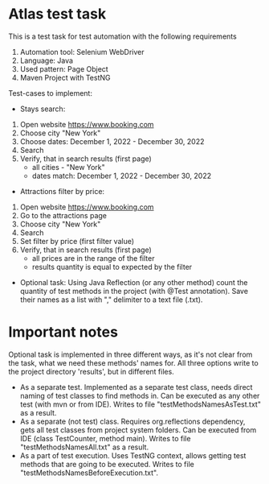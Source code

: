 # Atlas test task

This is a test task for test automation with the following requirements
1. Automation tool: Selenium WebDriver
2. Language: Java
4. Used pattern: Page Object
5. Maven Project with TestNG

Test-cases to implement:
- Stays search:
1) Open website https://www.booking.com
2) Choose city "New York"
3) Choose dates: December 1, 2022 - December 30, 2022
4) Search
5) Verify, that in search results (first page)
   - all cities - "New York"
   - dates match: December 1, 2022 - December 30, 2022

- Attractions filter by  price:
1) Open website https://www.booking.com
2) Go to the attractions page
3) Choose city "New York"
4) Search
5) Set filter by price (first filter value)
6) Verify, that in search results (first page)
   - all prices are in the range of the filter
   - results quantity is equal to expected by the filter

- Optional task:
  Using Java Reflection (or any other method) count the quantity of test methods in the project (with @Test annotation).
  Save their names as a list with "," delimiter to a text file (.txt).

# Important notes

Optional task is implemented in three different ways, as it's not clear from the task, what we need these methods' names for.
All three options write to the project directory 'results', but in different files.

- As a separate test. Implemented as a separate test class, needs direct naming of test classes to find methods in.
  Can be executed as any other test (with mvn or from IDE). Writes to file "testMethodsNamesAsTest.txt" as a result.
- As a separate (not test) class. Requires org.reflections dependency, gets all test classes from project system folders.
  Can be executed from IDE (class TestCounter, method main). Writes to file "testMethodsNamesAll.txt" as a result.
- As a part of test execution. Uses TestNG context, allows getting test methods that are going to be executed. Writes to file "testMethodsNamesBeforeExecution.txt".
